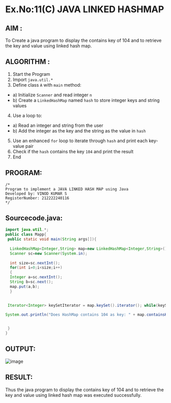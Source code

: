 # Ex.No:11(C)             JAVA LINKED HASHMAP
 ## AIM :

To Create a java program to display the contains key of 104 and to retrieve the key and value using linked hash map.

## ALGORITHM :

1.	Start the Program
2.	Import `java.util.*`
3.	Define class `A` with `main` method:
-	a) Initialize `Scanner` and read integer `n`
-	b) Create a `LinkedHashMap` named `hash` to store integer keys and string values
4.	Use a loop to:
-	a) Read an integer and string from the user
-	b) Add the integer as the key and the string as the value in `hash`
5.	Use an enhanced `for` loop to iterate through `hash` and print each key-value pair
6.	Check if the `hash` contains the key `104` and print the result
7.	End


## PROGRAM:
 ```
/*
Program to implement a JAVA LINKED HASH MAP using Java
Developed by: VINOD KUMAR S
RegisterNumber: 212222240116
*/
```

## Sourcecode.java:

```JAVA
import java.util.*;  
public class Mapp{  
 public static void main(String args[]){ 
     
  LinkedHashMap<Integer,String> map=new LinkedHashMap<Integer,String>(); 
  Scanner sc=new Scanner(System.in);
  
  int size=sc.nextInt();
  for(int i=0;i<size;i++)
  {
  Integer a=sc.nextInt();
  String b=sc.next();
  map.put(a,b);  
  } 
 
  
 Iterator<Integer> keySetIterator = map.keySet().iterator(); while(keySetIterator.hasNext()){ Integer key = keySetIterator.next(); System.out.println("key: " + key + " value: " + map.get(key)); }

System.out.println("Does HashMap contains 104 as key: " + map.containsKey(104));


 }  
}
```


## OUTPUT:

![image](https://github.com/user-attachments/assets/28d2a944-73d7-4073-8d62-360ceda31f95)


## RESULT:
Thus the  java program to display the contains key of 104 and to retrieve the key and value using linked hash map was executed successfully.







